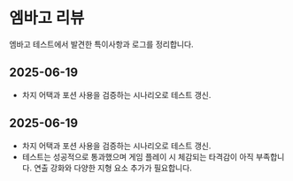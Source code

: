 # 엠바고 리뷰

엠바고 테스트에서 발견한 특이사항과 로그를 정리합니다.

## 2025-06-19
- 차지 어택과 포션 사용을 검증하는 시나리오로 테스트 갱신.

## 2025-06-19
- 차지 어택과 포션 사용을 검증하는 시나리오로 테스트 갱신.
- 테스트는 성공적으로 통과했으며 게임 플레이 시 체감되는 타격감이 아직 부족합니다. 연출 강화와 다양한 지형 요소 추가가 필요합니다.
